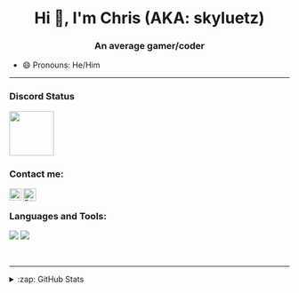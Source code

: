 <h1 align="center">Hi 👋, I'm Chris (AKA: skyluetz)</h1>
<h3 align="center">An average gamer/coder</h3>

- 😄 Pronouns: He/Him

---

### Discord Status
<a href="https://discord.com/users/852437409693433877">
<img height="80px" src="https://discord.c99.nl/widget/theme-4/852437409693433877.png" />
</a>

### Contact me: 

[<img align="left" alt="YouTube" width="22px" src="https://cdn4.iconfinder.com/data/icons/logos-and-brands/512/395_Youtube_logo-128.png" />](https://youtube.com/channel/UCiRYs5M8PvA0xg2ycU87Ogw)
  <img align="left" alt="Discord" width="23px" src="https://raw.githubusercontent.com/peterthehan/peterthehan/master/assets/discord.svg" />
</a>


</br>

### Languages and Tools:
<p align="left">
<img src="https://img.shields.io/badge/Node.JS-black?style=for-the-badge&logo=node.js" />

<img src="https://img.shields.io/badge/Javascript-black?style=for-the-badge&logo=javascript" />
</p>
<br />

---

<details>
  <summary>:zap: GitHub Stats</summary>
</br>
<img align="center" alt="" src="https://github-readme-stats.vercel.app/api?username=TheDevSky&show_icons=true&locale=en&theme=dark&layout=compact" />
